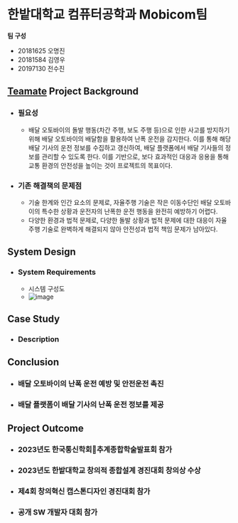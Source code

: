 # 한밭대학교 컴퓨터공학과 Mobicom팀

**팀 구성**
- 20181625 오명진 
- 20181584 김영우
- 20197130 전수진

## <u>Teamate</u> Project Background
- ### 필요성
  - 배달 오토바이의 돌발 행동(차간 주행, 보도 주행 등)으로 인한 사고를 방지하기 위해 배달 오토바이의 배달함을 활용하여 난폭 운전을 감지한다. 이를 통해 해당 배달 기사의 운전 정보를 수집하고 갱신하여, 배달 플랫폼에서 배달 기사들의 정보를 관리할 수 있도록 한다. 이를 기반으로, 보다 효과적인 대응과 응용을 통해 교통 환경의 안전성을 높이는 것이 프로젝트의 목표이다.
- ### 기존 해결책의 문제점
  - 기술 한계와 인간 요소의 문제로, 자율주행 기술은 작은 이동수단인 배달 오토바이의 특수한 상황과 운전자의 난폭한 운전 행동을 완전히 예방하기 어렵다.
  - 다양한 환경과 법적 문제로, 다양한 돌발 상황과 법적 문제에 대한 대응이 자율주행 기술로 완벽하게 해결되지 않아 안전성과 법적 책임 문제가 남아있다.
  
## System Design
  - ### System Requirements
    - 시스템 구성도
    - ![image](https://github.com/HBNU-SWUNIV/come-capstone23-mobicom23/assets/102645399/46796017-8553-4489-8f89-56a6bc5e179c)

    
## Case Study
  - ### Description
  
## Conclusion
  - ### 배달 오토바이의 난폭 운전 예방 및 안전운전 촉진
  - ### 배달 플랫폼이 배달 기사의 난폭 운전 정보를 제공
  
## Project Outcome
- ### 2023년도 한국통신학회추계종합학술발표회 참가
- ### 2023년도 한밭대학교 창의적 종합설계 경진대회 창의상 수상
- ### 제4회 창의혁신 캡스톤디자인 경진대회 참가
- ### 공개 SW 개발자 대회 참가
